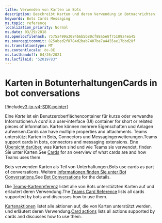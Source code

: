 ```yaml
---
title: Verwenden von Karten in Bots
description: Beschreibt Karten und deren Verwendung in Botnachrichten
keywords: Bots Cards Messaging
ms.topic: reference
localization_priority: Normal
ms.date: 03/29/2018
ms.openlocfilehash: 7575a499a3084b6b5b80cf88a5e8f75109a4ea45
ms.sourcegitcommit: 825abed2f8784d2bab7407ba7a4455ae17bbd28f
ms.translationtype: MT
ms.contentlocale: de-DE
ms.lasthandoff: 04/26/2021
ms.locfileid: "52019783"
---
```

# <a name="cards-in-bot-conversations"></a><span data-ttu-id="8d71b-104">Karten in Botunterhaltungen</span><span class="sxs-lookup"><span data-stu-id="8d71b-104">Cards in bot conversations</span></span>

[!include[v3-to-v4-SDK-pointer](~/includes/v3-to-v4-pointer-bots.md)]

<span data-ttu-id="8d71b-105">Eine *Karte* ist ein Benutzeroberflächencontainer für kurze oder verwandte Informationen.</span><span class="sxs-lookup"><span data-stu-id="8d71b-105">A *card* is a user-interface (UI) container for short or related pieces of information.</span></span> <span data-ttu-id="8d71b-106">Karten können mehrere Eigenschaften und Anlagen aufweisen.</span><span class="sxs-lookup"><span data-stu-id="8d71b-106">Cards can have multiple properties and attachments.</span></span> <span data-ttu-id="8d71b-107">Teams unterstützt Karten in Bots, Connectors und Messagingerweiterungen.</span><span class="sxs-lookup"><span data-stu-id="8d71b-107">Teams support cards in bots, connectors and messaging extensions.</span></span> <span data-ttu-id="8d71b-108">Eine [Übersicht darüber,](~/task-modules-and-cards/what-are-cards.md) was Karten sind und wie Teams sie verwendet, finden Sie unter Karten.</span><span class="sxs-lookup"><span data-stu-id="8d71b-108">See [Cards](~/task-modules-and-cards/what-are-cards.md) for an overview of what cards are and how Teams uses them.</span></span>

<span data-ttu-id="8d71b-109">Bots verwenden Karten als Teil von Unterhaltungen.</span><span class="sxs-lookup"><span data-stu-id="8d71b-109">Bots use cards as part of conversations.</span></span> <span data-ttu-id="8d71b-110">Weitere [Informationen finden Sie unter Bot Conversations.](~/resources/bot-v3/bot-conversations/bots-conversations.md)</span><span class="sxs-lookup"><span data-stu-id="8d71b-110">See [Bot Conversations](~/resources/bot-v3/bot-conversations/bots-conversations.md) for the details.</span></span>

<span data-ttu-id="8d71b-111">Die [Teams-Kartenreferenz](~/task-modules-and-cards/cards/cards-reference.md) listet alle von Bots unterstützten Karten auf und erläutert deren Verwendung.</span><span class="sxs-lookup"><span data-stu-id="8d71b-111">The [Teams Card Reference](~/task-modules-and-cards/cards/cards-reference.md) lists all cards supported by bots and discusses how to use them.</span></span>

<span data-ttu-id="8d71b-112">[Kartenaktionen](~/task-modules-and-cards/cards/cards-actions.md) listet alle aktionen auf, die von Karten unterstützt werden, und erläutert deren Verwendung.</span><span class="sxs-lookup"><span data-stu-id="8d71b-112">[Card actions](~/task-modules-and-cards/cards/cards-actions.md) lists all actions supported by cards and discusses how to use them.</span></span>

